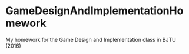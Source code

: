 # GameDesignAndImplementationHomework
My homework for the Game Design and Implementation class in BJTU (2016)
